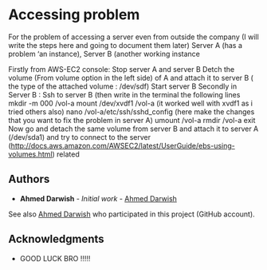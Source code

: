 # Accessing problem


For the problem of accessing a server even from outside the company (I will write the steps here and going to document them later)
Server A (has a problem ‘an instance), Server B (another working instance

Firstly from AWS-EC2 console:
Stop server A and server B
Detch the volume (From volume option in the left side) of A and attach it to server B ( the type of the attached volume : /dev/sdf)
Start server B
Secondly in Server B :
Ssh to server B (then write in the terminal the following lines 
 mkdir -m 000 /vol-a
mount /dev/xvdf1 /vol-a (it worked well with xvdf1 as i tried others also)
nano /vol-a/etc/ssh/sshd_config (here make the changes that you want to fix the problem in server A)
umount /vol-a
rmdir /vol-a
exit 
Now go and detach the same volume from server B and attach it to server A (/dev/sda1) and try to connect to the server (http://docs.aws.amazon.com/AWSEC2/latest/UserGuide/ebs-using-volumes.html) related



## Authors

* **Ahmed Darwish** - *Initial work* - [Ahmed Darwish](https://gitlab.com/aafdarweesh)

See also [Ahmed Darwish](https://github.com/aafdarweesh) who participated in this project (GitHub account).

## Acknowledgments

* GOOD LUCK BRO !!!!!
